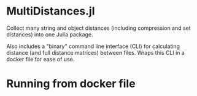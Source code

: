 # MultiDistances.jl

Collect many string and object distances (including compression and set distances) into one Julia package.

Also includes a "binary" command line interface (CLI) for calculating distance (and full distance matrices) between files. Wraps this CLI in a docker file for ease of use.

# Running from docker file

